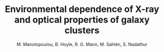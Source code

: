 ---
no: "43"
title: "Environmental dependence of X-ray and optical properties of galaxy clusters"
arxiv_link: "https://arxiv.org/abs/2010.12671"
arxiv_id: "2010.12671"
author: "M. Manolopoulou, B. Hoyle, R. G. Mann, M. Sahl&eacute;n, S. Nadathur"
reviewed: True
journal: "MNRAS, in press (2020)"
---